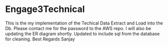 # Engage3Technical
This is the my implementation of the Techical Data Extract and Load into the Db. Please contact me for the password to the AWS repo. 
I will also be updating the ER diagram shortly. Updated to include sql from the database for cleaning.
Best Regards
Sanjay 
